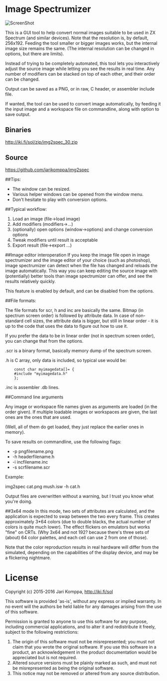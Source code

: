 # Image Spectrumizer

![ScreenShot](https://raw.github.com/jarikomppa/img2spec/master/img2spec2.jpg)

This is a GUI tool to help convert normal images suitable to be used in ZX Spectrum (and similar devices).
Note that the resolution is, by default, 256x192. Feeding the tool smaller or bigger images works, but the internal
image size remains the same. (The internal resolution can be changed in options, but there are limits).

Instead of trying to be completely automated, this tool lets you interactively adjust the source image
while letting you see the results in real time. Any number of modifiers can be stacked on top of each other,
and their order can be changed.

Output can be saved as a PNG, or in raw, C header, or assembler include file.

If wanted, the tool can be used to convert image automatically, by feeding it the input image and a
workspace file on commandline, along with option to save output.

## Binaries

http://iki.fi/sol/zip/img2spec_30.zip

## Source

https://github.com/jarikomppa/img2spec

##Tips:

- The window can be resized.
- Various helper windows can be opened from the window menu.
- Don't hesitate to play with conversion options.

##Typical workflow:

1. Load an image (file->load image)
2. Add modifiers (modifiers->...)
3. (optionally) open options (window->options) and change conversion options
4. Tweak modifiers until result is acceptable
5. Export result (file->export ...)

##Image editor interoperation
If you keep the image file open in image spectrumizer and the image editor of your 
choice (such as photoshop), image spectrumizer can detect when the file has changed 
and reloads the image automatically. This way you can keep editing the source image 
with (potentially) better tools than image spectrumizer can offer, and see the 
results relatively quickly.

This feature is enabled by default, and can be disabled from the options.

##File formats:

The file formats for scr, h and inc are basically the same. Bitmap (in spectrum screen 
order) is followed by attribute data. In case of non-standard cell sizes, the attribute 
data is bigger, but still in linear order - it is up to the code that uses the data to 
figure out how to use it.

If you prefer the data to be in linear order (not in spectrum screen order), you can 
change that from the options.

.scr is a binary format, basically memory dump of the spectrum screen.

.h is C array, only data is included, so typical use would be:

```
    const char myimagedata[]= {
    #include "myimagedata.h"
    };
```

.inc is assembler .db lines.

##Command line arguments

Any image or workspace file names given as arguments are loaded (in the order given). If 
multiple loadable images or workspaces are given, the last ones are the ones that are used. 

(Well, all of them do get loaded, they just replace the earlier ones in memory).

To save results on commandline, use the following flags:
- -p pngfilename.png
- -h headerfilename.h
- -i incfilename.inc
- -s scrfilename.scr

Example:

img2spec cat.png mush.isw -h cat.h

Output files are overwritten without a warning, but I trust you know what you're doing.

##3x64 mode
In this mode, two sets of attributes are calculated, and the application is expected to 
swap between the two every frame. This creates approximately 3*64 colors (due to double 
blacks, the actual number of colors is quite much lower). The effect flickers on emulators 
but works "fine" on CRTs. (Why 3x64 and not 192? because there's three sets of (about) 64 
color palettes, and each cell can use 2 from one of those).

Note that the color reproduction results in real hardware will differ from the simulated, 
depending on the capabilities of the display device, and may be a flickering nightmare. 

# License

Copyright (c) 2015-2016 Jari Komppa, http://iki.fi/sol

This software is provided 'as-is', without any express or implied
warranty. In no event will the authors be held liable for any damages
arising from the use of this software.

Permission is granted to anyone to use this software for any purpose,
including commercial applications, and to alter it and redistribute it
freely, subject to the following restrictions:

1. The origin of this software must not be misrepresented; you must not
claim that you wrote the original software. If you use this software
in a product, an acknowledgement in the product documentation would be
appreciated but is not required.
2. Altered source versions must be plainly marked as such, and must not be
misrepresented as being the original software.
3. This notice may not be removed or altered from any source distribution.

